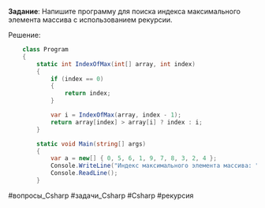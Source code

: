 
**Задание**: Напишите программу для поиска индекса максимального элемента массива с использованием рекурсии.

Решение: 
```C#
    class Program
    {
        static int IndexOfMax(int[] array, int index)
        {
            if (index == 0)
            {
                return index;
            }

            var i = IndexOfMax(array, index - 1);
            return array[index] > array[i] ? index : i;
        }

        static void Main(string[] args)
        {
            var a = new[] { 0, 5, 6, 1, 9, 7, 8, 3, 2, 4 };
            Console.WriteLine("Индекс максимального элемента массива: " + IndexOfMax(a, a.Length - 1));
            Console.ReadLine();
        }

```
#вопросы_Csharp #задачи_Csharp  #Csharp #рекурсия

